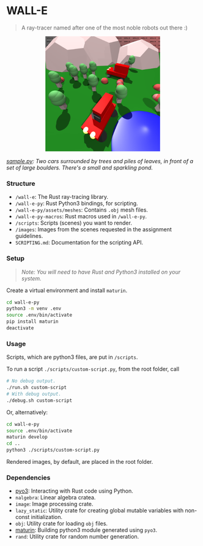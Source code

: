 # WALL-E

> A ray-tracer named after one of the most noble robots out there :)

<p align="center">
  <img src="./images/sample.png" width="300" height="300">
    <p><i><u>sample.py</u>: Two cars surrounded by trees and piles of leaves, in front of a set of large boulders. There's a small and sparkling pond. </i></p>
</p>

### Structure

-   `/wall-e`: The Rust ray-tracing library.
-   `/wall-e-py`: Rust Python3 bindings, for scripting.
-   `/wall-e-py/assets/meshes`: Contains `.obj` mesh files.
-   `/wall-e-py-macros`: Rust macros used in `/wall-e-py`.
-   `/scripts`: Scripts (scenes) you want to render.
-   `/images`: Images from the scenes requested in the assignment guidelines.
-   `SCRIPTING.md`: Documentation for the scripting API.

### Setup

> _Note: You will need to have Rust and Python3 installed on your system._

Create a virtual environment and install `maturin`.

```bash
cd wall-e-py
python3 -m venv .env
source .env/bin/activate
pip install maturin
deactivate
```

### Usage

Scripts, which are python3 files, are put in `/scripts`.

To run a script `./scripts/custom-script.py`, from the root folder, call

```bash
# No debug output.
./run.sh custom-script
# With debug output.
./debug.sh custom-script
```

Or, alternatively:

```bash
cd wall-e-py
source .env/bin/activate
maturin develop
cd ..
python3 ./scripts/custom-script.py
```

Rendered images, by default, are placed in the root folder.

### Dependencies

-   [pyo3](https://github.com/PyO3/pyo3): Interacting with Rust code using Python.
-   `nalgebra`: Linear algebra cratea.
-   `image`: Image processing crate.
-   `lazy_static`: Utility crate for creating global mutable variables with non-const initialization.
-   `obj`: Utility crate for loading `obj` files.
-   [maturin](https://github.com/PyO3/maturin): Building python3 module generated using `pyo3`.
-   `rand`: Utility crate for random number generation.
